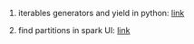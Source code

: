 1. iterables generators and yield in python:
    [link](http://stackoverflow.com/questions/231767/what-does-the-yield-keyword-do-in-python)

2. find partitions in spark UI: 
    [link](https://databricks.gitbooks.io/databricks-spark-knowledge-base/content/performance_optimization/how_many_partitions_does_an_rdd_have.html)
